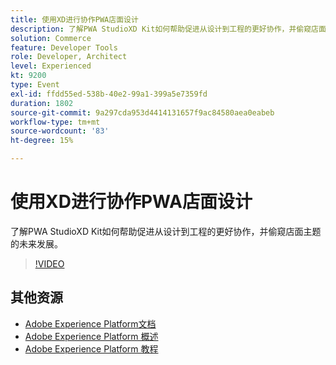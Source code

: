 ```yaml
---
title: 使用XD进行协作PWA店面设计
description: 了解PWA StudioXD Kit如何帮助促进从设计到工程的更好协作，并偷窥店面主题的未来发展。
solution: Commerce
feature: Developer Tools
role: Developer, Architect
level: Experienced
kt: 9200
type: Event
exl-id: ffdd55ed-538b-40e2-99a1-399a5e7359fd
duration: 1802
source-git-commit: 9a297cda953d4414131657f9ac84580aea0eabeb
workflow-type: tm+mt
source-wordcount: '83'
ht-degree: 15%

---
```


# 使用XD进行协作PWA店面设计

了解PWA StudioXD Kit如何帮助促进从设计到工程的更好协作，并偷窥店面主题的未来发展。

>[!VIDEO](https://video.tv.adobe.com/v/337725/?quality=12&learn=on&hidetitle=true)

## 其他资源

- [Adobe Experience Platform文档](https://experienceleague.adobe.com/docs/experience-platform.html)
- [Adobe Experience Platform 概述](https://experienceleague.adobe.com/docs/experience-platform/landing/home.html?lang=zh-Hans)
- [Adobe Experience Platform 教程](https://experienceleague.adobe.com/docs/platform-learn/tutorials/overview.html?lang=en)
